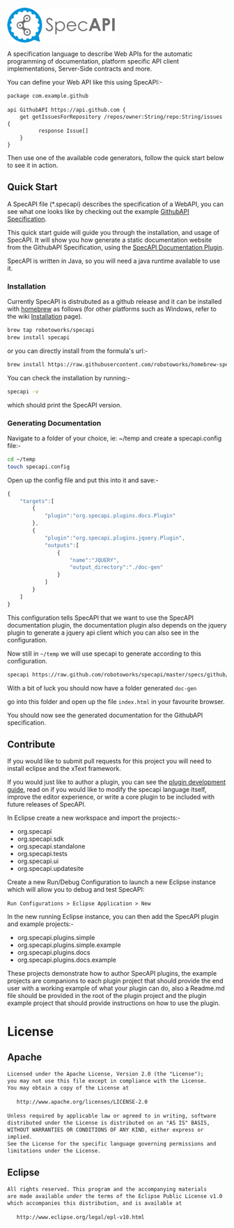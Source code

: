 ![Logo](/gfx/specAPI-smaller.png)

A specification language to describe Web APIs for the automatic programming of documentation, platform specific API client implementations, Server-Side contracts and more.

You can define your Web API like this using SpecAPI:-

``` specapi
package com.example.github

api GithubAPI https://api.github.com {
	get getIssuesForRepository /repos/owner:String/repo:String/issues {
		  response Issue[]
	}
}
```
  
Then use one of the available code generators, follow the quick start below to see it in action.

Quick Start
-----------
A SpecAPI file (*.specapi) describes the specification of a WebAPI, you can see what one looks like by checking out the example [GithubAPI Specification](../blob/master/specs/github/github.specapi).

This quick start guide will guide you through the installation, and usage of SpecAPI. It will show you how generate a static documentation website from the GithubAPI Specification, using the [SpecAPI Documentation Plugin](../blob/master/plugins/org.specapi.plugins.docs).

SpecAPI is written in Java, so you will need a java runtime available to use it.

### Installation
Currently SpecAPI is distrubuted as a github release and it can be installed with [homebrew](https://github.com/Homebrew/homebrew) as follows (for other platforms such as Windows, refer to the wiki [Installation](https://github.com/robotoworks/specapi/wiki/Installation/) page).
```sh
brew tap robotoworks/specapi
brew install specapi
```
or you can directly install from the formula's url:-
```sh
brew install https://raw.githubusercontent.com/robotoworks/homebrew-specapi/master/specapi.rb
```

You can check the installation by running:-
```sh
specapi -v
```
which should print the SpecAPI version.

### Generating Documentation
Navigate to a folder of your choice, ie: ~/temp and create a specapi.config file:-

```sh
cd ~/temp
touch specapi.config
```

Open up the config file and put this into it and save:-

```js
{
	"targets":[
		{
			"plugin":"org.specapi.plugins.docs.Plugin"
		},
		{
			"plugin":"org.specapi.plugins.jquery.Plugin",
            "outputs":[
                {
                    "name":"JQUERY",
                    "output_directory":"./doc-gen"
                }
            ]
		}
	]
}
```

This configuration tells SpecAPI that we want to use the SpecAPI documentation plugin, the documentation plugin also depends on the jquery plugin to generate a jquery api client which you can also see in the configuration.

Now still in ```~/temp``` we will use specapi to generate according to this configuration.

```sh
specapi https://raw.github.com/robotoworks/specapi/master/specs/github/github.specapi
```

With a bit of luck you should now have a folder generated `doc-gen`

go into this folder and open up the file ```index.html``` in your favourite browser.

You should now see the generated documentation for the GithubAPI specification.

Contribute
----------
If you would like to submit pull requests for this project you will need to install eclipse and the xText framework.

If you would just like to author a plugin, you can see the [plugin development guide](https://github.com/robotoworks/specapi/wiki/Plugin-Development/), read on if you would like to modify the specapi language itself, improve the editor experience, or write a core plugin to be included with future releases of SpecAPI.

In Eclipse create a new workspace and import the projects:-

* org.specapi
* org.specapi.sdk
* org.specapi.standalone
* org.specapi.tests
* org.specapi.ui
* org.specapi.updatesite

Create a new Run/Debug Configuration to launch a new Eclipse instance which will allow you to debug and test SpecAPI:

```Run Configurations > Eclipse Application > New```

In the new running Eclipse instance, you can then add the SpecAPI plugin and example projects:-

* org.specapi.plugins.simple
* org.specapi.plugins.simple.example
* org.specapi.plugins.docs
* org.specapi.plugins.docs.example

These projects demonstrate how to author SpecAPI plugins, the example projects are companions to each plugin project that should provide the end user with a working example of what your plugin can do, also a Readme.md file should be provided in the root of the plugin project and the plugin example project that should provide instructions on how to use the plugin.

License
=======

Apache
-------

    Licensed under the Apache License, Version 2.0 (the "License");
    you may not use this file except in compliance with the License.
    You may obtain a copy of the License at

       http://www.apache.org/licenses/LICENSE-2.0

    Unless required by applicable law or agreed to in writing, software
    distributed under the License is distributed on an "AS IS" BASIS,
    WITHOUT WARRANTIES OR CONDITIONS OF ANY KIND, either express or implied.
    See the License for the specific language governing permissions and
    limitations under the License.

Eclipse
-------

    All rights reserved. This program and the accompanying materials
    are made available under the terms of the Eclipse Public License v1.0
    which accompanies this distribution, and is available at
       
       http://www.eclipse.org/legal/epl-v10.html
